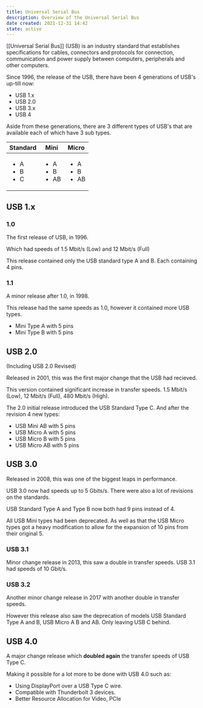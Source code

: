 ```yaml
---
title: Universal Serial Bus
description: Overview of the Universal Serial Bus
date created: 2021-12-31 14:42
state: active
---
```


[[Universal Serial Bus]] (USB) is an industry standard that establishes specifications for cables, connectors and protocols for connection, communication and power supply  between computers, peripherals and other computers.

Since 1996, the release of the USB, there have been 4 generations of USB's up-till now:

- USB 1.x
- USB 2.0
- USB 3.x
- USB 4

Aside from these generations, there are 3 different types of USB's that are available each of which have 3 sub types.

| Standard | Mini | Micro |
| - | -  | - |
| <ul><li>A</li><li>B</li><li>C</li></ul>| <ul><li>A</li><li>B</li><li>AB</li></ul> | <ul><li>A</li><li>B</li><li>AB</li></ul> |

## USB 1.x

### 1.0

The first release of USB, in 1996.

Which had speeds of 1.5 Mbit/s (Low) and 12 Mbit/s (Full) 

This release contained only the USB standard type A and B. Each containing 4 pins.

### 1.1

A minor release after 1.0, in 1998.

This release had the same speeds as 1.0, however it contained more USB types.
- Mini Type A with 5 pins
- Mini Type B with 5 pins

## USB 2.0 
(Including USB 2.0 Revised)

Released in 2001, this was the first major change that the USB had recieved.

This version contained significant increase in transfer speeds. 1.5 Mbit/s (Low), 12 Mbit/s (Full), 480 Mbit/s (High). 

The 2.0 initial release introduced the USB Standard Type C. And after the revision 4 new types:
- USB Mini AB with 5 pins
- USB Micro A with 5 pins
- USB Micro B with 5 pins
- USB Micro AB with 5 pins

## USB 3.0 

Released in 2008, this was one of the biggest leaps in performance.

USB 3.0 now had speeds up to 5 Gbits/s. There were also a lot of revisions on the standards.

USB Standard Type A and Type B now both had 9 pins instead of 4.

All USB Mini types had been deprecated. As well as that the USB Micro types got a heavy modification to allow for the expansion of 10 pins from their original 5.

### USB 3.1 

Minor change release in 2013, this saw a double in transfer speeds. USB 3.1 had speeds of 10 Gbit/s.

### USB 3.2

Another minor change release in 2017 with another double in transfer speeds.

However this release also saw the deprecation of models USB Standard Type A and B, USB Micro A B and AB. Only leaving USB C behind.

## USB 4.0

A major change release which **doubled again** the transfer speeds of USB Type C. 

Making it possible for a lot more to be done with USB 4.0 such as:
- Using DisplayPort over a USB Type C wire.
- Compatible with Thunderbolt 3 devices.
- Better Resource Allocation for Video, PCIe